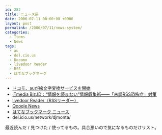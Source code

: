 ```yaml
---
id: 282
title: ニュース系
date: 2006-07-11 00:00:00 +0900
layout: post
permalink: /2006/07/11/news-system/
categories:
  - Items
  - News
tags:
  - au
  - del.cio.us
  - Docomo
  - livedoor Reader
  - RSS
  - はてなブックマーク
---
```

  * <a href="http://k-tai.impress.co.jp/cda/article/news_toppage/30075.html" rel="external nofollow">ドコモ、auが絵文字変換サービスを開始</a> 
  * <a href="http://www.itmedia.co.jp/bizid/articles/0607/04/news035.html" rel="external nofollow">ITmedia Biz.ID：“情報を読まない”情報収集術――「未読RSS恐怖症」対策</a>
  * <a title="livedoor Reader" href="http://reader.livedoor.com/reader/" rel="external nofollow">livedoor Reader（RSSリーダー）</a>
  * <a title="Qooqle News" href="http://news.qooqle.jp/" rel="external nofollow">Qooqle News</a>
  * <a title="はてブニュース" href="http://labs.ceek.jp/hbnews/" rel="external nofollow">はてなブックマーク ニュース</a>
  * del.icio.us/network/djmonta/

最近読んだ / 見つけた / 使ってるもの。具合悪いので気になるものだけリスト。
